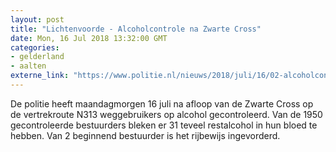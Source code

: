 ```yaml
---
layout: post
title: "Lichtenvoorde - Alcoholcontrole na Zwarte Cross"
date: Mon, 16 Jul 2018 13:32:00 GMT
categories: 
- gelderland 
- aalten 
externe_link: "https://www.politie.nl/nieuws/2018/juli/16/02-alcoholcontrole-na-zwarte-cross.html"
---
```


De politie heeft maandagmorgen 16 juli na afloop van de Zwarte Cross op de vertrekroute N313 weggebruikers op alcohol gecontroleerd. Van de 1950 gecontroleerde bestuurders bleken er 31 teveel restalcohol in hun bloed te hebben. Van 2 beginnend bestuurder is het rijbewijs ingevorderd.
